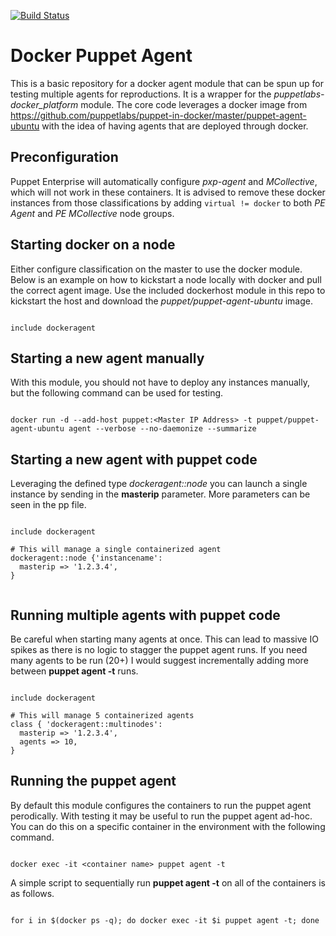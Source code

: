 [![Build Status](https://travis-ci.org/jarretlavallee/puppet-dockeragent.svg?branch=master)](https://travis-ci.org/jarretlavallee/puppet-dockeragent)

# Docker Puppet Agent

This is a basic repository for a docker agent module that can be spun up for testing multiple agents for reproductions. It is a wrapper for the *puppetlabs-docker_platform* module. The core code leverages a docker image from https://github.com/puppetlabs/puppet-in-docker/master/puppet-agent-ubuntu with the idea of having agents that are deployed through docker.


## Preconfiguration

Puppet Enterprise will automatically configure *pxp-agent* and *MCollective*, which will not work in these containers. It is advised to remove these docker instances from those classifications by adding `virtual != docker` to both *PE Agent* and *PE MCollective* node groups. 

## Starting docker on a node

Either configure classification on the master to use the docker module. Below is an example on how to kickstart a node locally with docker and pull the correct agent image. Use the included dockerhost module in this repo to kickstart the host and download the *puppet/puppet-agent-ubuntu* image. 

```

include dockeragent

```


## Starting a new agent manually

With this module, you should not have to deploy any instances manually, but the following command can be used for testing. 

```

docker run -d --add-host puppet:<Master IP Address> -t puppet/puppet-agent-ubuntu agent --verbose --no-daemonize --summarize

```

## Starting a new agent with puppet code

Leveraging the defined type *dockeragent::node* you can launch a single instance by sending in the **masterip** parameter. More parameters can be seen in the pp file. 

```

include dockeragent

# This will manage a single containerized agent
dockeragent::node {'instancename':
  masterip => '1.2.3.4',
}


```

## Running multiple agents with puppet code

Be careful when starting many agents at once. This can lead to massive IO spikes as there is no logic to stagger the puppet agent runs. If you need many agents to be run (20+) I would suggest incrementally adding more between **puppet agent -t** runs. 

```

include dockeragent

# This will manage 5 containerized agents
class { 'dockeragent::multinodes':
  masterip => '1.2.3.4',
  agents => 10,
}

```

## Running the puppet agent

By default this module configures the containers to run the puppet agent perodically. With testing it may be useful to run the puppet agent ad-hoc. You can do this on a specific container in the environment with the following command. 

```

docker exec -it <container name> puppet agent -t

```

A simple script to sequentially run **puppet agent -t** on all of the containers is as follows.

```

for i in $(docker ps -q); do docker exec -it $i puppet agent -t; done

```
